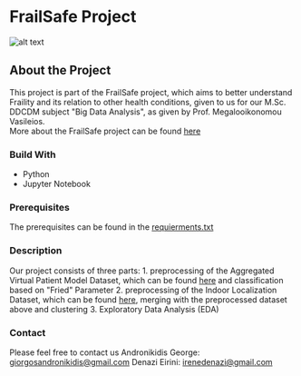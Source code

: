# FrailSafe Project

![alt text](https://frailsafe-project.eu/images/frailsafe/news/frailsafe-logo-article.jpg)

## About the Project 

This project is part of the FrailSafe project, which aims to better understand Fraility and its relation to other health conditions, given to us for our M.Sc. DDCDM subject "Big Data Analysis", as given by Prof. Megalooikonomou Vasileios.  
More about the FrailSafe project can be found [here](https://frailsafe-project.eu/)

### Build With 
* Python 
* Jupyter Notebook 


### Prerequisites
The prerequisites can be found in the [requierments.txt](test.com)

### Description 
Our project consists of three parts: 
    1. preprocessing of the Aggregated Virtual Patient Model Dataset, which can be found [here](https://zenodo.org/record/2670048#.YdmxrdBBxaS) and classification based on "Fried" Parameter
    2. preprocessing of the Indoor Localization Dataset, which can be found [here](https://zenodo.org/record/2671590#.YdmxpdBBxaT), merging with the preprocessed dataset above and clustering 
    3. Exploratory Data Analysis (EDA)

### Contact
Please feel free to contact us 
Andronikidis George: giorgosandronikidis@gmail.com 
Denazi Eirini: irenedenazi@gmail.com 



